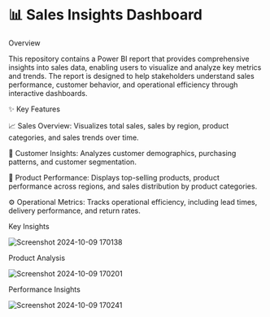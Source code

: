# 📊 Sales Insights Dashboard

Overview

This repository contains a Power BI report that provides comprehensive insights into sales data, enabling users to visualize and analyze key metrics and trends. The report is designed to help stakeholders understand sales performance, customer behavior, and operational efficiency through interactive dashboards.

✨ Key Features

📈 Sales Overview: Visualizes total sales, sales by region, product categories, and sales trends over time.

👥 Customer Insights: Analyzes customer demographics, purchasing patterns, and customer segmentation.

🛒 Product Performance: Displays top-selling products, product performance across regions, and sales distribution by product categories.

⚙️ Operational Metrics: Tracks operational efficiency, including lead times, delivery performance, and return rates.

Key Insights

![Screenshot 2024-10-09 170138](https://github.com/user-attachments/assets/8d4d6280-572c-4f7e-9999-1033d81cde8b)


Product Analysis

![Screenshot 2024-10-09 170201](https://github.com/user-attachments/assets/47ae7f6a-6dc5-4c2e-85fa-db6239b7f877)

Performance Insights

![Screenshot 2024-10-09 170241](https://github.com/user-attachments/assets/fcc76cf1-15af-4fc8-8d06-a48936bdbda1)
